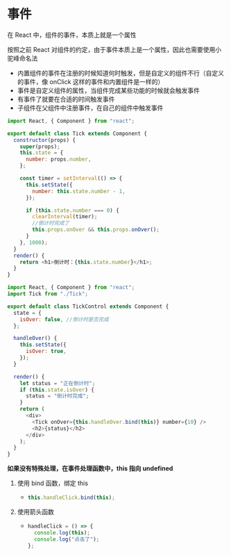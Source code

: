 # 事件

在 React 中，组件的事件，本质上就是一个属性

按照之前 React 对组件的约定，由于事件本质上是一个属性，因此也需要使用小驼峰命名法

- 内置组件的事件在注册的时候知道何时触发，但是自定义的组件不行（自定义的事件，像 onClick 这样的事件和内置组件是一样的）
- 事件是自定义组件的属性，当组件完成某些功能的时候就会触发事件
- 有事件了就要在合适的时间触发事件
- 子组件在父组件中注册事件，在自己的组件中触发事件

```js
import React, { Component } from "react";

export default class Tick extends Component {
  constructor(props) {
    super(props);
    this.state = {
      number: props.number,
    };

    const timer = setInterval(() => {
      this.setState({
        number: this.state.number - 1,
      });

      if (this.state.number === 0) {
        clearInterval(timer);
        //倒计时完成了
        this.props.onOver && this.props.onOver();
      }
    }, 1000);
  }
  render() {
    return <h1>倒计时：{this.state.number}</h1>;
  }
}

import React, { Component } from "react";
import Tick from "./Tick";

export default class TickControl extends Component {
  state = {
    isOver: false, //倒计时是否完成
  };

  handleOver() {
    this.setState({
      isOver: true,
    });
  }

  render() {
    let status = "正在倒计时";
    if (this.state.isOver) {
      status = "倒计时完成";
    }
    return (
      <div>
        <Tick onOver={this.handleOver.bind(this)} number={10} />
        <h2>{status}</h2>
      </div>
    );
  }
}
```

**如果没有特殊处理，在事件处理函数中，this 指向 undefined**

1. 使用 bind 函数，绑定 this
   - ```js
     this.handleClick.bind(this);
     ```
2. 使用箭头函数
   - ```js
     handleClick = () => {
       console.log(this);
       console.log("点击了");
     };
     ```
